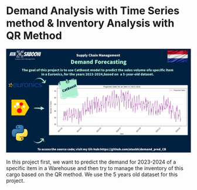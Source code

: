 # Demand Analysis with Time Series method & Inventory Analysis with QR Method

![Alt text](https://github.com/atasbh/demand_pred_CB/blob/main/Banner.png)

In this project first, we want to predict the demand for 2023-2024 of a specific item in a Warehouse and then try to manage the inventory of this cargo based on the QR method. We use the 5 years old dataset for this project.
